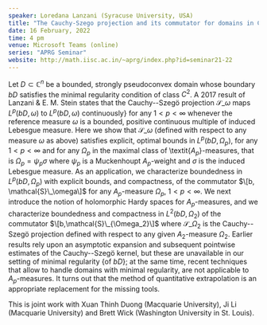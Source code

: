 ```yaml
---
speaker: Loredana Lanzani (Syracuse University, USA)
title: "The Cauchy-Szego projection and its commutator for domains in C^n with minimal smoothness: Optimal bounds"
date: 16 February, 2022
time: 4 pm
venue: Microsoft Teams (online)
series: "APRG Seminar"
website: http://math.iisc.ac.in/~aprg/index.php?id=seminar21-22
---
```


Let $D\subset\mathbb{C}^n$ be a bounded, strongly pseudoconvex domain
whose boundary $bD$ satisfies the minimal regularity condition of class
$C^2$.  A 2017 result of Lanzani & E. M. Stein states that the
Cauchy--Szeg&ouml; projection $\mathcal{S}\_\omega$ maps $L^p(bD, \omega)$ to
$L^p(bD, \omega)$ continuously} for any $1<p<\infty$ whenever the
reference measure $\omega$ is a bounded, positive continuous multiple of
induced Lebesgue measure. Here we show that $\mathcal{S}\_\omega$ (defined with
respect to any measure $\omega$ as above) satisfies explicit, optimal
bounds in $L^p(bD, \Omega_p)$, for any $1<p<\infty$ and for any $\Omega_p$
in the maximal class of \textit{$A_p$}-measures, that is $\Omega_p =
\psi_p\sigma$ where  $\psi_p$ is a Muckenhoupt $A_p$-weight and $\sigma$
is the induced Lebesgue measure. As an application, we characterize
boundedness in $L^p(bD, \Omega_p)$ with explicit bounds, and compactness,
of the commutator $\[b, \mathcal{S}\_\omega\]$ for any $A_p$-measure $\Omega_p$,
$1<p<\infty$. We next introduce the notion of holomorphic Hardy spaces
for $A_p$-measures, and we characterize boundedness and compactness  in
$L^2(bD, \Omega_2)$ of the commutator $\[b,\mathcal{S}\_{\Omega_2}\]$
where $\mathcal{S}\_{\Omega_2}$ is the Cauchy--Szeg&ouml; projection defined with
respect to any given $A_2$-measure $\Omega_2$. Earlier results rely upon
an asymptotic expansion and subsequent pointwise estimates of the
Cauchy--Szeg&ouml; kernel, but these are unavailable in our setting of
minimal regularity {of $bD$}; at the same time, recent techniques that
allow to handle domains with minimal regularity, are not applicable to
$A_p$-measures. It turns out that the method of quantitative
extrapolation is an appropriate replacement for the missing tools.  
  
This is joint work with Xuan Thinh Duong (Macquarie University), Ji Li
(Macquarie University) and Brett Wick (Washington University in St.
Louis).
 
